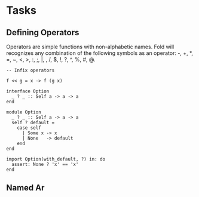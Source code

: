# Tasks

## Defining Operators

Operators are simple functions with non-alphabetic names. Fold will recognizes any combination of the following symbols as an operator: -, +, *, =, ~, <, >, :, ;, |, \, /, $, !, ?, ^, %, #, @.

```
-- Infix operators

f << g = x -> f (g x)
```


```
interface Option
  _ ? _ :: Self a -> a -> a 
end

module Option
  _ ? _ :: Self a -> a -> a
  self ? default =
    case self
      | Some x -> x
      | None   -> default
    end
end

import Option(with_default, ?) in: do
  assert: None ? 'x' == 'x'
end

```

## Named Ar